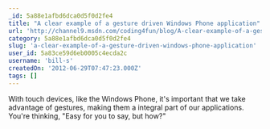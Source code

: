 ```yaml
---
_id: 5a88e1afbd6dca0d5f0d2fe4
title: "A clear example of a gesture driven Windows Phone application"
url: 'http://channel9.msdn.com/coding4fun/blog/A-clear-example-of-a-gesture-driven-Windows-Phone-application'
category: 5a88e1afbd6dca0d5f0d2fe4
slug: 'a-clear-example-of-a-gesture-driven-windows-phone-application'
user_id: 5a83ce59d6eb0005c4ecda2c
username: 'bill-s'
createdOn: '2012-06-29T07:47:23.000Z'
tags: []
---
```


With touch devices, like the Windows Phone, it's important that we take advantage of gestures, making them a integral part of our applications. You're thinking, "Easy for you to say, but how?"

